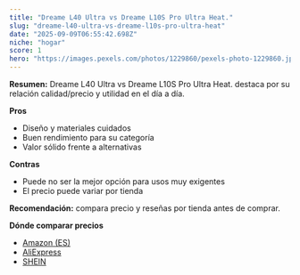 ```yaml
---
title: "Dreame L40 Ultra vs Dreame L10S Pro Ultra Heat."
slug: "dreame-l40-ultra-vs-dreame-l10s-pro-ultra-heat"
date: "2025-09-09T06:55:42.698Z"
niche: "hogar"
score: 1
hero: "https://images.pexels.com/photos/1229860/pexels-photo-1229860.jpeg?auto=compress&cs=tinysrgb&fit=crop&h=627&w=1200&auto=compress&cs=tinysrgb&w=1200&h=675&fit=crop"
---
```


**Resumen:** Dreame L40 Ultra vs Dreame L10S Pro Ultra Heat. destaca por su relación calidad/precio y utilidad en el día a día.

**Pros**
- Diseño y materiales cuidados
- Buen rendimiento para su categoría
- Valor sólido frente a alternativas

**Contras**
- Puede no ser la mejor opción para usos muy exigentes
- El precio puede variar por tienda

**Recomendación:** compara precio y reseñas por tienda antes de comprar.

**Dónde comparar precios**
- [Amazon (ES)](https://www.amazon.es/s?k=Dreame%20L40%20Ultra%20vs%20Dreame%20L10S%20Pro%20Ultra%20Heat.&tag=teknovashop25-21)
- [AliExpress](https://www.aliexpress.com/wholesale?SearchText=Dreame%20L40%20Ultra%20vs%20Dreame%20L10S%20Pro%20Ultra%20Heat.)
- [SHEIN](https://www.shein.com/pdsearch/Dreame%20L40%20Ultra%20vs%20Dreame%20L10S%20Pro%20Ultra%20Heat.)